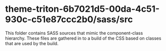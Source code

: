 # theme-triton-6b7021d5-00da-4c51-930c-c51e87ccc2b0/sass/src

This folder contains SASS sources that mimic the component-class hierarchy. These files
are gathered in to a build of the CSS based on classes that are used by the build.
